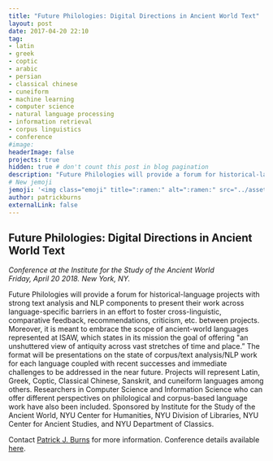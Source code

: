 ```yaml
---
title: "Future Philologies: Digital Directions in Ancient World Text"
layout: post
date: 2017-04-20 22:10
tag:
- latin
- greek
- coptic
- arabic
- persian
- classical chinese
- cuneiform
- machine learning
- computer science
- natural language processing
- information retrieval
- corpus linguistics
- conference
#image: 
headerImage: false
projects: true
hidden: true # don't count this post in blog pagination
description: "Future Philologies will provide a forum for historical-language projects with strong text analysis and NLP components to present their work across language-specific barriers in an effort to foster cross-linguistic, comparative feedback, recommendations, criticism, etc. between projects."
# New jemoji
jemoji: '<img class="emoji" title=":ramen:" alt=":ramen:" src="../assets/images/paper-icon.png" height="20" width="20" align="absmiddle">'
author: patrickburns
externalLink: false
---
```

<!--- ![Screenshot](../assets/images/digital-approaches-latin-vocabulary.jpg) --->

## Future Philologies: Digital Directions in Ancient World Text
*Conference at the Institute for the Study of the Ancient World*  
*Friday, April 20 2018. New York, NY.*

Future Philologies will provide a forum for historical-language projects with strong text analysis and NLP components to present their work across language-specific barriers in an effort to foster cross-linguistic, comparative feedback, recommendations, criticism, etc. between projects. Moreover, it is meant to embrace the scope of ancient-world languages represented at ISAW, which states in its mission the goal of offering "an unshuttered view of antiquity across vast stretches of time and place.” The format will be presentations on the state of corpus/text analysis/NLP work for each language coupled with recent successes and immediate challenges to be addressed in the near future. Projects will represent Latin, Greek, Coptic, Classical Chinese, Sanskrit, and cuneiform languages among others. Researchers in Computer Science and Information Science who can offer different perspectives on philological and corpus-based language work have also been included. Sponsored by Institute for the Study of the Ancient World, NYU Center for Humanities, NYU Division of Libraries, NYU Center for Ancient Studies, and NYU Department of Classics.

Contact [Patrick J. Burns](mailto:patrick.j.burns@nyu.edu) for more information. Conference details available [here](http://diyclassics.github.io/future-philologies/).
